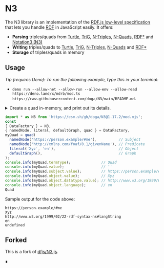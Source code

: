 # N3

The N3 library is an implementation of the [RDF.js low-level specification](http://rdf.js.org/) that lets you handle [RDF](https://www.w3.org/TR/rdf-primer/) in JavaScript easily.
It offers:

- **Parsing** triples/quads from
  [Turtle](https://www.w3.org/TR/turtle/),
  [TriG](https://www.w3.org/TR/trig/),
  [N-Triples](https://www.w3.org/TR/n-triples/),
  [N-Quads](https://www.w3.org/TR/n-quads/),
  [RDF*](https://blog.liu.se/olafhartig/2019/01/10/position-statement-rdf-star-and-sparql-star/)
  and [Notation3 (N3)](https://www.w3.org/TeamSubmission/n3/)
- **Writing** triples/quads to
  [Turtle](https://www.w3.org/TR/turtle/),
  [TriG](https://www.w3.org/TR/trig/),
  [N-Triples](https://www.w3.org/TR/n-triples/),
  [N-Quads](https://www.w3.org/TR/n-quads/)
  and [RDF*](https://blog.liu.se/olafhartig/2019/01/10/position-statement-rdf-star-and-sparql-star/)
- **Storage** of triples/quads in memory

## Usage

_Tip (requires Deno): To run the following example, type this in your terminal:_

- `deno run --allow-net --allow-run --allow-env --allow-read https://deno.land/x/mdrb/mod.ts https://raw.githubusercontent.com/doga/N3/main/README.md`.

<details data-mdrb>
<summary>Create a quad in-memory, and print out its details.</summary>

<pre>
description = '''
Running this example is safe, it will not read or write anything to your filesystem.
'''
</pre>
</details>

```javascript
import * as N3 from 'https://esm.sh/gh/doga/N3@1.17.2/mod.mjs';
const
{ DataFactory } = N3,
{ namedNode, literal, defaultGraph, quad } = DataFactory,
myQuad = quad(
  namedNode('https://person.example/#me'),          // Subject
  namedNode('http://xmlns.com/foaf/0.1/givenName'), // Predicate
  literal('Xyz', 'en'),                             // Object
  defaultGraph(),                                   // Graph
);
console.info(myQuad.termType);              // Quad
console.info(myQuad.value);                 // ''
console.info(myQuad.subject.value);         // https://person.example/#me
console.info(myQuad.object.value);          // Xyz
console.info(myQuad.object.datatype.value); // http://www.w3.org/1999/02/22-rdf-syntax-ns#langString
console.info(myQuad.object.language);       // en
Quad
```

Sample output for the code above:

```text
https://person.example/#me
Xyz
http://www.w3.org/1999/02/22-rdf-syntax-ns#langString
en
undefined
```

## Forked

This is a fork of [dfjs/N3.js](https://github.com/rdfjs/N3.js).

∎
